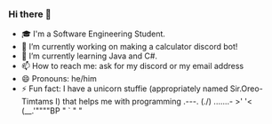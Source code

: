 ### Hi there 👋

<!--
**Shmoofs/Shmoofs** is a ✨ _special_ ✨ repository because its `README.md` (this file) appears on your GitHub profile.

Here are some ideas to get you started:

- 🎓 I'm a Software Engineering Student.
- 🔭 I’m currently working on making a calculator discord bot! 
- 🌱 I’m currently learning Java and C#.
- 📫 How to reach me: ask for my discord or my email address
- 😄 Pronouns: he/him
- ⚡ Fun fact: I have a unicorn stuffie (appropriately named Sir.Oreo-Timtams I) that helps me with programming
-->
- 🎓 I'm a Software Engineering Student.
- 🔭 I’m currently working on making a calculator discord bot! 
- 🌱 I’m currently learning Java and C#.
- 📫 How to reach me: ask for my discord or my email address
- 😄 Pronouns: he/him
- ⚡ Fun fact: I have a unicorn stuffie (appropriately named Sir.Oreo-Timtams I) that helps me with programming
                   .---.
              (\./)     \.......-
              >' '<  (__.'""""BP
              " ` " "
